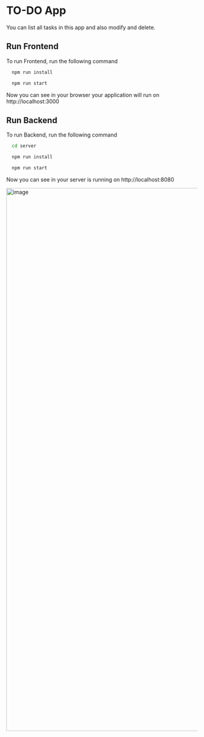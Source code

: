 

# TO-DO App

You can list all tasks in this app and also modify and delete.

## Run Frontend

To run Frontend, run the following command

```bash
  npm run install
```

```bash
  npm run start
```

Now you can see in your browser your application will run on http://localhost:3000



## Run Backend

To run Backend, run the following command

```bash
  cd server
```

```bash
  npm run install
```

```bash
  npm run start
```

Now you can see in your server is running on http://localhost:8080


<img width="1431" alt="image" src="https://user-images.githubusercontent.com/47994803/218321969-a71c109b-860a-4135-ab60-96fa0002b5d6.png">
